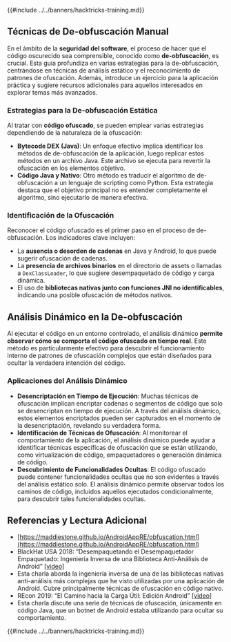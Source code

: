 {{#include ../../banners/hacktricks-training.md}}

## Técnicas de **De-obfuscación Manual**

En el ámbito de la **seguridad del software**, el proceso de hacer que el código oscurecido sea comprensible, conocido como **de-obfuscación**, es crucial. Esta guía profundiza en varias estrategias para la de-obfuscación, centrándose en técnicas de análisis estático y el reconocimiento de patrones de ofuscación. Además, introduce un ejercicio para la aplicación práctica y sugiere recursos adicionales para aquellos interesados en explorar temas más avanzados.

### **Estrategias para la De-obfuscación Estática**

Al tratar con **código ofuscado**, se pueden emplear varias estrategias dependiendo de la naturaleza de la ofuscación:

- **Bytecode DEX (Java)**: Un enfoque efectivo implica identificar los métodos de de-obfuscación de la aplicación, luego replicar estos métodos en un archivo Java. Este archivo se ejecuta para revertir la ofuscación en los elementos objetivo.
- **Código Java y Nativo**: Otro método es traducir el algoritmo de de-obfuscación a un lenguaje de scripting como Python. Esta estrategia destaca que el objetivo principal no es entender completamente el algoritmo, sino ejecutarlo de manera efectiva.

### **Identificación de la Ofuscación**

Reconocer el código ofuscado es el primer paso en el proceso de de-obfuscación. Los indicadores clave incluyen:

- La **ausencia o desorden de cadenas** en Java y Android, lo que puede sugerir ofuscación de cadenas.
- La **presencia de archivos binarios** en el directorio de assets o llamadas a `DexClassLoader`, lo que sugiere desempaquetado de código y carga dinámica.
- El uso de **bibliotecas nativas junto con funciones JNI no identificables**, indicando una posible ofuscación de métodos nativos.

## **Análisis Dinámico en la De-obfuscación**

Al ejecutar el código en un entorno controlado, el análisis dinámico **permite observar cómo se comporta el código ofuscado en tiempo real**. Este método es particularmente efectivo para descubrir el funcionamiento interno de patrones de ofuscación complejos que están diseñados para ocultar la verdadera intención del código.

### **Aplicaciones del Análisis Dinámico**

- **Desencriptación en Tiempo de Ejecución**: Muchas técnicas de ofuscación implican encriptar cadenas o segmentos de código que solo se desencriptan en tiempo de ejecución. A través del análisis dinámico, estos elementos encriptados pueden ser capturados en el momento de la desencriptación, revelando su verdadera forma.
- **Identificación de Técnicas de Ofuscación**: Al monitorear el comportamiento de la aplicación, el análisis dinámico puede ayudar a identificar técnicas específicas de ofuscación que se están utilizando, como virtualización de código, empaquetadores o generación dinámica de código.
- **Descubrimiento de Funcionalidades Ocultas**: El código ofuscado puede contener funcionalidades ocultas que no son evidentes a través del análisis estático solo. El análisis dinámico permite observar todos los caminos de código, incluidos aquellos ejecutados condicionalmente, para descubrir tales funcionalidades ocultas.

## Referencias y Lectura Adicional

- [https://maddiestone.github.io/AndroidAppRE/obfuscation.html](https://maddiestone.github.io/AndroidAppRE/obfuscation.html)
- BlackHat USA 2018: “Desempaquetando el Desempaquetador Empaquetado: Ingeniería Inversa de una Biblioteca Anti-Análisis de Android” \[[video](https://www.youtube.com/watch?v=s0Tqi7fuOSU)]
- Esta charla aborda la ingeniería inversa de una de las bibliotecas nativas anti-análisis más complejas que he visto utilizadas por una aplicación de Android. Cubre principalmente técnicas de ofuscación en código nativo.
- REcon 2019: “El Camino hacia la Carga Útil: Edición Android” \[[video](https://recon.cx/media-archive/2019/Session.005.Maddie_Stone.The_path_to_the_payload_Android_Edition-J3ZnNl2GYjEfa.mp4)]
- Esta charla discute una serie de técnicas de ofuscación, únicamente en código Java, que un botnet de Android estaba utilizando para ocultar su comportamiento.

{{#include ../../banners/hacktricks-training.md}}
